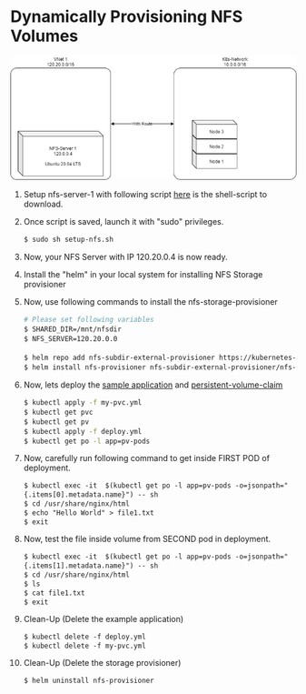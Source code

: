# Dynamically Provisioning NFS Volumes 

![Sample](./nfs.png "NFS Volume")

1. Setup nfs-server-1 with following script [here](./setup-nfs.sh) is the shell-script to download.

2.  Once script is saved, launch it with "sudo" privileges.

    ```bash
    $ sudo sh setup-nfs.sh
    ```

3.  Now, your NFS Server with IP 120.20.0.4 is now ready.

4.  Install the "helm" in your local system for installing  NFS Storage provisioner

5.  Now, use following commands to install the nfs-storage-provisioner

    ```bash
    # Please set following variables
    $ SHARED_DIR=/mnt/nfsdir
    $ NFS_SERVER=120.20.0.0

    $ helm repo add nfs-subdir-external-provisioner https://kubernetes-sigs.github.io/nfs-subdir-external-provisioner/
    $ helm install nfs-provisioner nfs-subdir-external-provisioner/nfs-subdir-external-provisioner  --set nfs.server=$NFS_SERVER --set nfs.path=$SHARED_DIR
    ```

6.  Now, lets deploy the [sample application](./deploy.yml) and [persistent-volume-claim](./my-pvc.yml)

    ```bash
    $ kubectl apply -f my-pvc.yml
    $ kubectl get pvc
    $ kubectl get pv
    $ kubectl apply -f deploy.yml
    $ kubectl get po -l app=pv-pods
    ```

7.  Now, carefully run following command to get inside FIRST POD of deployment.

    ```pwsh
    $ kubectl exec -it  $(kubectl get po -l app=pv-pods -o=jsonpath="{.items[0].metadata.name}") -- sh
    $ cd /usr/share/nginx/html
    $ echo "Hello World" > file1.txt
    $ exit
    ```

8.  Now, test the file inside volume from SECOND pod in deployment.

    ```pwsh
    $ kubectl exec -it  $(kubectl get po -l app=pv-pods -o=jsonpath="{.items[1].metadata.name}") -- sh
    $ cd /usr/share/nginx/html
    $ ls
    $ cat file1.txt
    $ exit
    ```

9.  Clean-Up (Delete the example application)

    ```pwsh
    $ kubectl delete -f deploy.yml
    $ kubectl delete -f my-pvc.yml
    ```

10. Clean-Up (Delete the storage provisioner)

    ```pwsh
    $ helm uninstall nfs-provisioner
    ```